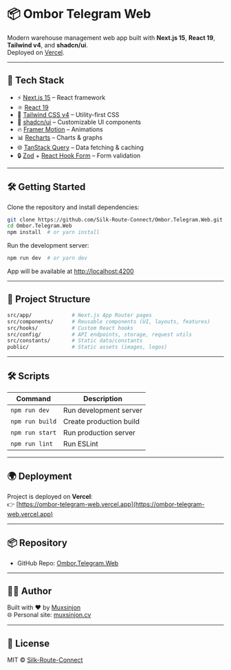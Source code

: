 # 📦 Ombor Telegram Web

Modern warehouse management web app built with **Next.js 15**, **React 19**, **Tailwind v4**, and **shadcn/ui**.  
Deployed on [Vercel](https://ombor-telegram-web.vercel.app).

---

## 🚀 Tech Stack

- ⚡ [Next.js 15](https://nextjs.org) – React framework
- ⚛️ [React 19](https://react.dev)
- 🎨 [Tailwind CSS v4](https://tailwindcss.com) – Utility-first CSS
- 🧩 [shadcn/ui](https://ui.shadcn.com) – Customizable UI components
- 🔥 [Framer Motion](https://www.framer.com/motion/) – Animations
- 📊 [Recharts](https://recharts.org/) – Charts & graphs
- 🌐 [TanStack Query](https://tanstack.com/query) – Data fetching & caching
- 🔒 [Zod](https://zod.dev) + [React Hook Form](https://react-hook-form.com) – Form validation

---

## 🛠️ Getting Started

Clone the repository and install dependencies:

```bash
git clone https://github.com/Silk-Route-Connect/Ombor.Telegram.Web.git
cd Ombor.Telegram.Web
npm install  # or yarn install
```

Run the development server:

```bash
npm run dev  # or yarn dev
```

App will be available at [http://localhost:4200](http://localhost:4200)

---

## 📁 Project Structure

```bash
src/app/             # Next.js App Router pages
src/components/      # Reusable components (UI, layouts, features)
src/hooks/           # Custom React hooks
src/config/          # API endpoints, storage, request utils
src/constants/       # Static data/constants
public/              # Static assets (images, logos)
```

---

## 🛠️ Scripts

| Command         | Description             |
| --------------- | ----------------------- |
| `npm run dev`   | Run development server  |
| `npm run build` | Create production build |
| `npm run start` | Run production server   |
| `npm run lint`  | Run ESLint              |

---

## 🌍 Deployment

Project is deployed on **Vercel**:  
👉 [https://ombor-telegram-web.vercel.app](https://ombor-telegram-web.vercel.app)

---

## 📦 Repository

- GitHub Repo: [Ombor.Telegram.Web](https://github.com/Silk-Route-Connect/Ombor.Telegram.Web)

---

## 👨‍💻 Author

Built with ❤️ by [Muxsinjon](https://github.com/MuxsinjonCoder)  
🌐 Personal site: [muxsinjon.cv](https://muxsinjon.cv)

---

## 📝 License

MIT © [Silk-Route-Connect](https://github.com/Silk-Route-Connect)